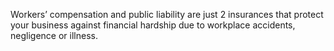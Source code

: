 Workers’ compensation and public liability are just 2 insurances that protect your business against financial hardship due to workplace accidents, negligence or illness.
